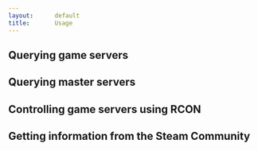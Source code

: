```yaml
---
layout:      default
title:       Usage
---
```

<script type="text/javascript">
  var languages = ['java', 'php', 'ruby', 'csharp'];

  function displayCode(codeBlock, codeLanguage) {
    $.each(languages, function f(i, language) {
      var codeBlockId = '#' + codeBlock + '-' + language;
      var codeBlockLinkId = '#'  + codeBlock + '-' + language + '-link';
      if(language == codeLanguage) {
        $(codeBlockId).show();
        $(codeBlockLinkId).addClass('language-selected');
      } else {
        $(codeBlockId).hide();
        $(codeBlockLinkId).removeClass('language-selected');
      }
      $(codeBlockId + ' > div').effect('highlight', { color: '#99c9ff' }, 2000);
    });
  }

  $(function() {
    $('#simple-query').load('code/simple-query.html');
    $('#master-query').load('code/master-query.html');
    $('#rcon').load('code/rcon.html');
    $('#community').load('code/community.html');
  });
</script>

## Querying game servers
<div id="simple-query"></div>

## Querying master servers
<div id="master-query"></div>

## Controlling game servers using RCON
<div id="rcon"></div>

## Getting information from the Steam Community
<div id="community"></div>
